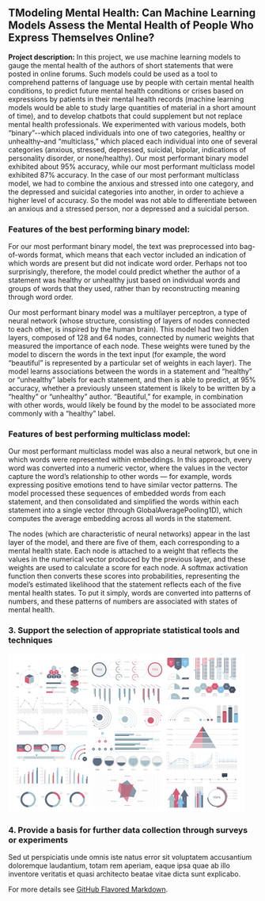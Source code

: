 ## TModeling Mental Health: Can Machine Learning Models Assess the Mental Health of People Who Express Themselves Online? 

**Project description:** In this project, we use machine learning models to gauge the mental health of the authors of short statements that were posted in online forums. Such models could be used as a tool to comprehend patterns of language use by people with certain mental health conditions, to predict future mental health conditions or crises based on expressions by patients in their mental health records (machine learning models would be able to study large quantities of material in a short amount of time), and to develop chatbots that could supplement but not replace mental health professionals. We experimented with various models, both “binary”--which placed individuals into one of two categories, healthy or unhealthy–and “multiclass,” which placed each individual into one of several categories (anxious, stressed, depressed, suicidal, bipolar, indications of personality disorder, or none/healthy). Our most performant binary model exhibited about 95% accuracy, while our most performant multiclass model exhibited 87% accuracy. In the case of our most performant multiclass model, we had to combine the anxious and stressed into one category, and the depressed and suicidal categories into another, in order to achieve a higher level of accuracy. So the model was not able to differentiate between an anxious and a stressed person, nor a depressed and a suicidal person. 

### Features of the best performing binary model:
For our most performant binary model, the text was preprocessed into bag-of-words format, which means that each vector included an indication of which words are present but did not indicate word order. Perhaps not too surprisingly, therefore, the model could predict whether the author of a statement was healthy or unhealthy just based on individual words and groups of words that they used, rather than by reconstructing meaning through word order.

Our most performant binary model was a multilayer perceptron, a type of neural network (whose structure, consisting of layers of nodes connected to each other, is inspired by the human brain). This model had two hidden layers, composed of 128 and 64 nodes, connected by numeric weights that measured the importance of each node. These weights were tuned by the model to discern the words in the text input (for example, the word “beautiful” is represented by a particular set of weights in each layer). The model learns associations between the words in a statement and “healthy” or “unhealthy” labels for each statement, and then is able to predict, at 95% accuracy, whether a previously unseen statement is likely to be written by a “healthy” or “unhealthy” author. “Beautiful,” for example, in combination with other words, would likely be found by the model to be associated more commonly with a “healthy” label. 

### Features of best performing multiclass model:
Our most performant multiclass model was also a neural network, but one in which words were represented within embeddings. In this approach, every word was converted into a numeric vector, where the values in the vector capture the word’s relationship to other words — for example, words expressing positive emotions tend to have similar vector patterns. The model processed these sequences of embedded words from each statement, and then consolidated and simplified the words within each statement into a single vector (through GlobalAveragePooling1D), which computes the average embedding across all words in the statement. 

The nodes (which are characteristic of neural networks) appear in the last layer of the model, and there are five of them, each corresponding to a mental health state. Each node is attached to a weight that reflects the values in the numerical vector produced by the previous layer, and these weights are used to calculate a score for each node.  A softmax activation function then converts these scores into probabilities, representing the model’s estimated likelihood that the statement reflects each of the five mental health states.  To put it simply, words are converted into patterns of numbers, and these patterns of numbers are associated with states of mental health.

### 3. Support the selection of appropriate statistical tools and techniques

<img src="images/dummy_thumbnail.jpg?raw=true"/>

### 4. Provide a basis for further data collection through surveys or experiments

Sed ut perspiciatis unde omnis iste natus error sit voluptatem accusantium doloremque laudantium, totam rem aperiam, eaque ipsa quae ab illo inventore veritatis et quasi architecto beatae vitae dicta sunt explicabo. 

For more details see [GitHub Flavored Markdown](https://guides.github.com/features/mastering-markdown/).
